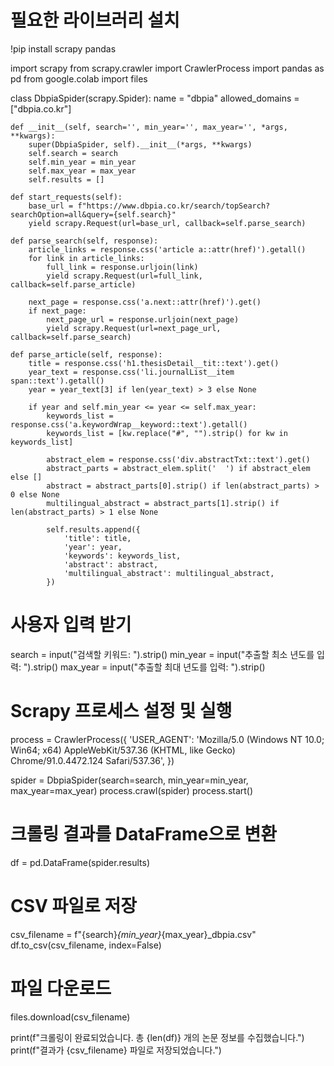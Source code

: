 # 필요한 라이브러리 설치
!pip install scrapy pandas

import scrapy
from scrapy.crawler import CrawlerProcess
import pandas as pd
from google.colab import files

class DbpiaSpider(scrapy.Spider):
    name = "dbpia"
    allowed_domains = ["dbpia.co.kr"]
    
    def __init__(self, search='', min_year='', max_year='', *args, **kwargs):
        super(DbpiaSpider, self).__init__(*args, **kwargs)
        self.search = search
        self.min_year = min_year
        self.max_year = max_year
        self.results = []

    def start_requests(self):
        base_url = f"https://www.dbpia.co.kr/search/topSearch?searchOption=all&query={self.search}"
        yield scrapy.Request(url=base_url, callback=self.parse_search)

    def parse_search(self, response):
        article_links = response.css('article a::attr(href)').getall()
        for link in article_links:
            full_link = response.urljoin(link)
            yield scrapy.Request(url=full_link, callback=self.parse_article)

        next_page = response.css('a.next::attr(href)').get()
        if next_page:
            next_page_url = response.urljoin(next_page)
            yield scrapy.Request(url=next_page_url, callback=self.parse_search)

    def parse_article(self, response):
        title = response.css('h1.thesisDetail__tit::text').get()
        year_text = response.css('li.journalList__item span::text').getall()
        year = year_text[3] if len(year_text) > 3 else None
        
        if year and self.min_year <= year <= self.max_year:
            keywords_list = response.css('a.keywordWrap__keyword::text').getall()
            keywords_list = [kw.replace("#", "").strip() for kw in keywords_list]

            abstract_elem = response.css('div.abstractTxt::text').get()
            abstract_parts = abstract_elem.split('  ') if abstract_elem else []
            abstract = abstract_parts[0].strip() if len(abstract_parts) > 0 else None
            multilingual_abstract = abstract_parts[1].strip() if len(abstract_parts) > 1 else None

            self.results.append({
                'title': title,
                'year': year,
                'keywords': keywords_list,
                'abstract': abstract,
                'multilingual_abstract': multilingual_abstract,
            })

# 사용자 입력 받기
search = input("검색할 키워드: ").strip()
min_year = input("추출할 최소 년도를 입력: ").strip()
max_year = input("추출할 최대 년도를 입력: ").strip()

# Scrapy 프로세스 설정 및 실행
process = CrawlerProcess({
    'USER_AGENT': 'Mozilla/5.0 (Windows NT 10.0; Win64; x64) AppleWebKit/537.36 (KHTML, like Gecko) Chrome/91.0.4472.124 Safari/537.36',
})

spider = DbpiaSpider(search=search, min_year=min_year, max_year=max_year)
process.crawl(spider)
process.start()

# 크롤링 결과를 DataFrame으로 변환
df = pd.DataFrame(spider.results)

# CSV 파일로 저장
csv_filename = f"{search}_{min_year}_{max_year}_dbpia.csv"
df.to_csv(csv_filename, index=False)

# 파일 다운로드
files.download(csv_filename)

print(f"크롤링이 완료되었습니다. 총 {len(df)} 개의 논문 정보를 수집했습니다.")
print(f"결과가 {csv_filename} 파일로 저장되었습니다.")

